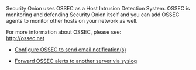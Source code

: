 Security Onion uses OSSEC as a Host Intrusion Detection System.  OSSEC is monitoring and defending Security Onion itself and you can add OSSEC agents to monitor other hosts on your network as well.

For more information about OSSEC, please see:  
http://ossec.net

* [Configure OSSEC to send email notification(s)](https://github.com/Security-Onion-Solutions/security-onion/wiki/Email#how-do-i-configure-ossec-to-send-emails)

* [Forward OSSEC alerts to another server via syslog](https://github.com/Security-Onion-Solutions/security-onion/wiki/ThirdPartyIntegration#how-do-i-send-bro-and-ossec-logs-to-an-external-syslog-collector)